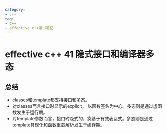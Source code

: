 ```yaml
---
category: 
- C++
tag:
- C++
- effective c++读书笔记
---
```


# effective c++ 41 隐式接口和编译器多态

## 总结

- classes和template都支持接口和多态。
- 对classes而言接口时显示的explicit， 以函数签名为中心。多态则是通过虚函数发生于运行期。
- 对template参数而言，接口时隐式的，奠基于有效表达式。多态则是通过template具现化和函数重载解析发生于编译期。
